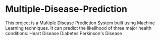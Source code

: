 # Multiple-Disease-Prediction
This project is a Multiple Disease Prediction System built using Machine Learning techniques. It can predict the likelihood of three major health conditions:  Heart Disease  Diabetes  Parkinson's Disease
